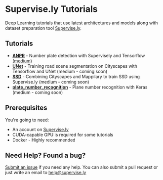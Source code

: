 # Supervise.ly Tutorials
Deep Learning tutorials that use latest architectures and models along with dataset preparation tool [Supervise.ly](https://supervise.ly).

Tutorials
---------
- **[ANPR](anpr)** - Number plate detection with Supervisely and Tensorflow [(medium)](https://medium.com/p/e84c74d4382c)
- **[UNet](unet_training)** - Training road scene segmentation on Cityscapes with Tensorflow and UNet (medium - coming soon)
- **[SSD](ssd)** - Combining Cityscapes and Mappilary to train SSD using Supervise.ly (medium - coming soon)
- **[plate_number_recognition](plate_number_recognition)** - Plane number recognition with Keras (medium - coming soon)

Prerequisites
-------------
You're going to need:
- An account on [Supervise.ly](https://supervise.ly)
- CUDA-capable GPU is required for some tutorials
- Docker - Highly recommended

Need Help? Found a bug?
--------------------
[Submit an issue](https://github.com/DeepSystems/supervisely-tutorials/issues) if you need any help. You can also submit a pull request or just write an email to help@supervise.ly
